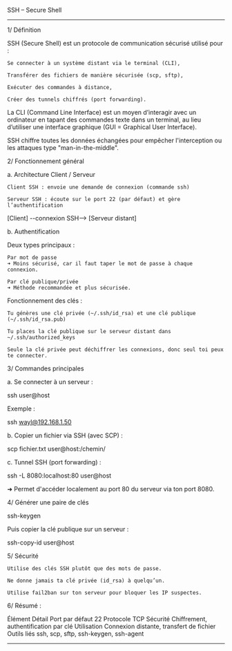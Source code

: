 SSH – Secure Shell
******************************************************************************************************

1/ Définition

SSH (Secure Shell) est un protocole de communication sécurisé utilisé pour :

    Se connecter à un système distant via le terminal (CLI),

    Transférer des fichiers de manière sécurisée (scp, sftp),

    Exécuter des commandes à distance,

    Créer des tunnels chiffrés (port forwarding).

La CLI (Command Line Interface) est un moyen d’interagir avec un ordinateur en tapant des commandes texte dans un terminal,
au lieu d’utiliser une interface graphique (GUI = Graphical User Interface).

SSH chiffre toutes les données échangées pour empêcher l'interception ou les attaques type "man-in-the-middle".

2/ Fonctionnement général

a. Architecture Client / Serveur

    Client SSH : envoie une demande de connexion (commande ssh)

    Serveur SSH : écoute sur le port 22 (par défaut) et gère l’authentification

[Client] --connexion SSH--> [Serveur distant]

b. Authentification

Deux types principaux :

    Par mot de passe
    ➜ Moins sécurisé, car il faut taper le mot de passe à chaque connexion.

    Par clé publique/privée
    ➜ Méthode recommandée et plus sécurisée.

Fonctionnement des clés :

    Tu génères une clé privée (~/.ssh/id_rsa) et une clé publique (~/.ssh/id_rsa.pub)

    Tu places la clé publique sur le serveur distant dans ~/.ssh/authorized_keys

    Seule la clé privée peut déchiffrer les connexions, donc seul toi peux te connecter.

3/ Commandes principales

a. Se connecter à un serveur :

ssh user@host

Exemple :

ssh wayl@192.168.1.50

b. Copier un fichier via SSH (avec SCP) :

scp fichier.txt user@host:/chemin/

c. Tunnel SSH (port forwarding) :

ssh -L 8080:localhost:80 user@host

➜ Permet d'accéder localement au port 80 du serveur via ton port 8080.

4/ Générer une paire de clés

ssh-keygen

Puis copier la clé publique sur un serveur :

ssh-copy-id user@host

5/ Sécurité

    Utilise des clés SSH plutôt que des mots de passe.

    Ne donne jamais ta clé privée (id_rsa) à quelqu’un.

    Utilise fail2ban sur ton serveur pour bloquer les IP suspectes.

6/ Résumé :

Élément	Détail
Port par défaut	22
Protocole	TCP
Sécurité	Chiffrement, authentification par clé
Utilisation	Connexion distante, transfert de fichier
Outils liés	ssh, scp, sftp, ssh-keygen, ssh-agent

**********************************************************************************************************************
